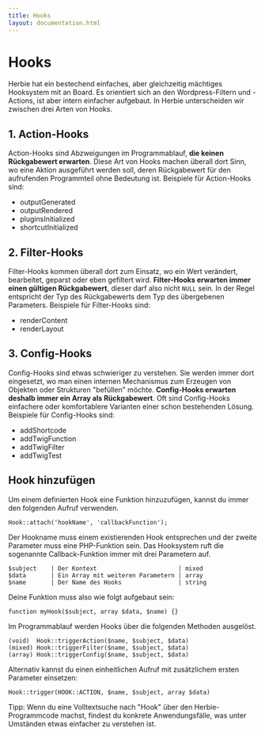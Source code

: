```yaml
---
title: Hooks
layout: documentation.html
---
```


# Hooks

Herbie hat ein bestechend einfaches, aber gleichzeitig mächtiges Hooksystem mit an Board. Es orientiert sich an den 
Wordpress-Filtern und -Actions, ist aber intern einfacher aufgebaut. In Herbie unterscheiden wir zwischen drei 
Arten von Hooks.


## 1. Action-Hooks

Action-Hooks sind Abzweigungen im Programmablauf, **die keinen Rückgabewert erwarten**. Diese Art von Hooks machen 
überall dort Sinn, wo eine Aktion ausgeführt werden soll, deren Rückgabewert für den aufrufenden Programmteil ohne
Bedeutung ist. Beispiele für Action-Hooks sind:

- outputGenerated
- outputRendered
- pluginsInitialized
- shortcutInitialized


## 2. Filter-Hooks

Filter-Hooks kommen überall dort zum Einsatz, wo ein Wert verändert, bearbeitet, geparst oder eben gefiltert wird. 
**Filter-Hooks erwarten immer einen gültigen Rückgabewert**, dieser darf also nicht `NULL` sein. In der Regel entspricht 
der Typ des Rückgabewerts dem Typ des übergebenen Parameters. Beispiele für Filter-Hooks sind:

- renderContent
- renderLayout


## 3. Config-Hooks

Config-Hooks sind etwas schwieriger zu verstehen. Sie werden immer dort eingesetzt, wo man einen internen Mechanismus 
zum Erzeugen von Objekten oder Strukturen "befüllen" möchte. **Config-Hooks erwarten deshalb immer ein Array als 
Rückgabewert**. Oft sind Config-Hooks einfachere oder komfortablere Varianten einer schon bestehenden Lösung. Beispiele 
für Config-Hooks sind:

- addShortcode
- addTwigFunction
- addTwigFilter
- addTwigTest


## Hook hinzufügen

Um einem definierten Hook eine Funktion hinzuzufügen, kannst du immer den folgenden Aufruf verwenden.
 
    Hook::attach('hookName', 'callbackFunction');

Der Hookname muss einem existierenden Hook entsprechen und der zweite Parameter muss eine PHP-Funktion sein. Das 
Hooksystem ruft die sogenannte Callback-Funktion immer mit drei Parametern auf.

    $subject    | Der Kontext                       | mixed
    $data       | Ein Array mit weiteren Parametern | array
    $name       | Der Name des Hooks                | string

Deine Funktion muss also wie folgt aufgebaut sein:

    function myHook($subject, array $data, $name) {}

Im Programmablauf werden Hooks über die folgenden Methoden ausgelöst.
 
    (void)  Hook::triggerAction($name, $subject, $data)
    (mixed) Hook::triggerFilter($name, $subject, $data)
    (array) Hook::triggerConfig($name, $subject, $data)
    
Alternativ kannst du einen einheitlichen Aufruf mit zusätzlichem ersten Parameter einsetzen:

    Hook::trigger(HOOK::ACTION, $name, $subject, array $data)
    
Tipp: Wenn du eine Volltextsuche nach "Hook" über den Herbie-Programmcode machst, findest du konkrete Anwendungsfälle, was 
unter Umständen etwas einfacher zu verstehen ist.
